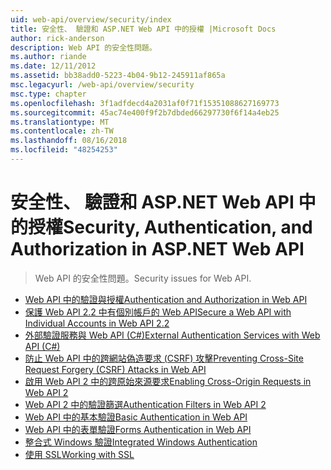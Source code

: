 ```yaml
---
uid: web-api/overview/security/index
title: 安全性、 驗證和 ASP.NET Web API 中的授權 |Microsoft Docs
author: rick-anderson
description: Web API 的安全性問題。
ms.author: riande
ms.date: 12/11/2012
ms.assetid: bb38add0-5223-4b04-9b12-245911af865a
msc.legacyurl: /web-api/overview/security
msc.type: chapter
ms.openlocfilehash: 3f1adfdecd4a2031af0f71f15351088627169773
ms.sourcegitcommit: 45ac74e400f9f2b7dbded66297730f6f14a4eb25
ms.translationtype: MT
ms.contentlocale: zh-TW
ms.lasthandoff: 08/16/2018
ms.locfileid: "48254253"
---
```

<a name="security-authentication-and-authorization-in-aspnet-web-api"></a><span data-ttu-id="71ed1-103">安全性、 驗證和 ASP.NET Web API 中的授權</span><span class="sxs-lookup"><span data-stu-id="71ed1-103">Security, Authentication, and Authorization in ASP.NET Web API</span></span>
====================
> <span data-ttu-id="71ed1-104">Web API 的安全性問題。</span><span class="sxs-lookup"><span data-stu-id="71ed1-104">Security issues for Web API.</span></span>


- [<span data-ttu-id="71ed1-105">Web API 中的驗證與授權</span><span class="sxs-lookup"><span data-stu-id="71ed1-105">Authentication and Authorization in Web API</span></span>](authentication-and-authorization-in-aspnet-web-api.md)
- [<span data-ttu-id="71ed1-106">保護 Web API 2.2 中有個別帳戶的 Web API</span><span class="sxs-lookup"><span data-stu-id="71ed1-106">Secure a Web API with Individual Accounts in Web API 2.2</span></span>](individual-accounts-in-web-api.md)
- [<span data-ttu-id="71ed1-107">外部驗證服務與 Web API (C#)</span><span class="sxs-lookup"><span data-stu-id="71ed1-107">External Authentication Services with Web API (C#)</span></span>](external-authentication-services.md)
- [<span data-ttu-id="71ed1-108">防止 Web API 中的跨網站偽造要求 (CSRF) 攻擊</span><span class="sxs-lookup"><span data-stu-id="71ed1-108">Preventing Cross-Site Request Forgery (CSRF) Attacks in Web API</span></span>](preventing-cross-site-request-forgery-csrf-attacks.md)
- [<span data-ttu-id="71ed1-109">啟用 Web API 2 中的跨原始來源要求</span><span class="sxs-lookup"><span data-stu-id="71ed1-109">Enabling Cross-Origin Requests in Web API 2</span></span>](enabling-cross-origin-requests-in-web-api.md)
- [<span data-ttu-id="71ed1-110">Web API 2 中的驗證篩選</span><span class="sxs-lookup"><span data-stu-id="71ed1-110">Authentication Filters in Web API 2</span></span>](authentication-filters.md)
- [<span data-ttu-id="71ed1-111">Web API 中的基本驗證</span><span class="sxs-lookup"><span data-stu-id="71ed1-111">Basic Authentication in Web API</span></span>](basic-authentication.md)
- [<span data-ttu-id="71ed1-112">Web API 中的表單驗證</span><span class="sxs-lookup"><span data-stu-id="71ed1-112">Forms Authentication in Web API</span></span>](forms-authentication.md)
- [<span data-ttu-id="71ed1-113">整合式 Windows 驗證</span><span class="sxs-lookup"><span data-stu-id="71ed1-113">Integrated Windows Authentication</span></span>](integrated-windows-authentication.md)
- [<span data-ttu-id="71ed1-114">使用 SSL</span><span class="sxs-lookup"><span data-stu-id="71ed1-114">Working with SSL</span></span>](working-with-ssl-in-web-api.md)
